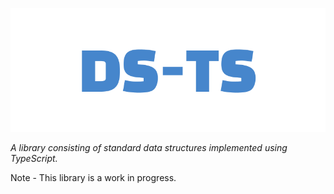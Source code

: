 ![DS-TS](./public/ds-ts-cover.png)

_A library consisting of standard data structures implemented using TypeScript._

Note - This library is a work in progress.
